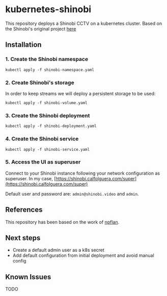 # kubernetes-shinobi
This repository deploys a Shinobi CCTV on a kubernetes cluster.
Based on the Shinobi's original project [here](https://shinobi.video)

## Installation
### 1. Create the Shinobi namespace
```
kubectl apply -f shinobi-namespace.yaml
```

### 2. Create Shinobi's storage
In order to keep streams we will deploy a persistent storage to be used:
```
kubectl apply -f shinobi-volume.yaml
```

### 3. Create the Shinobi deployment
```
kubectl apply -f shinobi-deployment.yaml
```

### 4. Create the Shinobi service
```
kubectl apply -f shinobi-service.yaml
```

### 5. Access the UI as superuser
Connect to your Shinobi instance following your network configuration as superuser.
In my case, [https://shinobi.calfolguera.com/super](https://shinobi.calfolguera.com/super)

Default user and password are: `admin@shinobi.video` and `admin`.

## References
This repository has been based on the work of [npflan](https://github.com/npflan/shinobi).

## Next steps
* Create a default admin user as a k8s secret
* Add default configuration from initial deployment and avoid manual config

## Known Issues
TODO
